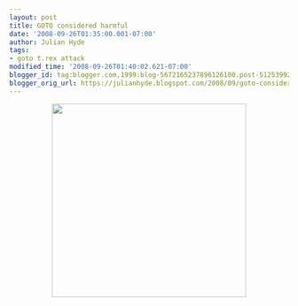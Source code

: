 ```yaml
---
layout: post
title: GOTO considered harmful
date: '2008-09-26T01:35:00.001-07:00'
author: Julian Hyde
tags:
- goto t.rex attack
modified_time: '2008-09-26T01:40:02.621-07:00'
blogger_id: tag:blogger.com,1999:blog-5672165237896126100.post-5125399266117350913
blogger_orig_url: https://julianhyde.blogspot.com/2008/09/goto-considered-harmful.html
---
```


<a onblur="try {parent.deselectBloggerImageGracefully();} catch(e) {}" href="http://imgs.xkcd.com/comics/goto.png"><img style="margin: 0px auto 10px; display: block; text-align: center; cursor: pointer; width: 350px;" src="http://imgs.xkcd.com/comics/goto.png" alt="" border="0" /></a>